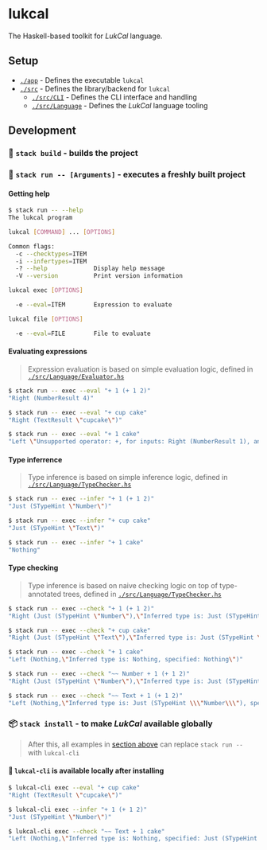 # lukcal

The Haskell-based toolkit for *LukCal* language.

## Setup

- [`./app`](./app/) - Defines the executable `lukcal`
- [`./src`](./src/) - Defines the library/backend for `lukcal`
  - [`./src/CLI`](./src/CLI/) - Defines the CLI interface and handling
  - [`./src/Language`](./src/Language/) - Defines the *LukCal* language tooling

## Development

### 🚚 `stack build` - builds the project

### 💨 `stack run -- [Arguments]` - executes a freshly built project

#### Getting help

```bash
$ stack run -- --help
The lukcal program

lukcal [COMMAND] ... [OPTIONS]

Common flags:
  -c --checktypes=ITEM
  -i --infertypes=ITEM
  -? --help             Display help message
  -V --version          Print version information

lukcal exec [OPTIONS]

  -e --eval=ITEM        Expression to evaluate

lukcal file [OPTIONS]

  -e --eval=FILE        File to evaluate
```

#### Evaluating expressions

> Expression evaluation is based on simple evaluation logic,
> defined in [`./src/Language/Evaluator.hs`](./src/Language/Evaluator.hs)

```bash
$ stack run -- exec --eval "+ 1 (+ 1 2)"
"Right (NumberResult 4)"

$ stack run -- exec --eval "+ cup cake"
"Right (TextResult \"cupcake\")"

$ stack run -- exec --eval "+ 1 cake"
"Left \"Unsupported operator: +, for inputs: Right (NumberResult 1), and Right (TextResult \\\"cake\\\")\""
```

#### Type inferrence

> Type inference is based on simple inference logic,
> defined in [`./src/Language/TypeChecker.hs`](./src/Language/TypeChecker.hs)

```bash
$ stack run -- exec --infer "+ 1 (+ 1 2)"
"Just (STypeHint \"Number\")"

$ stack run -- exec --infer "+ cup cake"
"Just (STypeHint \"Text\")"

$ stack run -- exec --infer "+ 1 cake"
"Nothing"
```

#### Type checking

> Type inference is based on naive checking logic on top of type-annotated trees,
> defined in [`./src/Language/TypeChecker.hs`](./src/Language/TypeChecker.hs)

```bash
$ stack run -- exec --check "+ 1 (+ 1 2)"
"Right (Just (STypeHint \"Number\"),\"Inferred type is: Just (STypeHint \\\"Number\\\")\")"

$ stack run -- exec --check "+ cup cake"
"Right (Just (STypeHint \"Text\"),\"Inferred type is: Just (STypeHint \\\"Text\\\")\")"

$ stack run -- exec --check "+ 1 cake"
"Left (Nothing,\"Inferred type is: Nothing, specified: Nothing\")"

$ stack run -- exec --check "~~ Number + 1 (+ 1 2)"
"Right (Just (STypeHint \"Number\"),\"Inferred type is: Just (STypeHint \\\"Number\\\"), specified: Just (STypeHint \\\"Number\\\")\")"

$ stack run -- exec --check "~~ Text + 1 (+ 1 2)"
"Left (Nothing,\"Inferred type is: Just (STypeHint \\\"Number\\\"), specified: Just (STypeHint \\\"Text\\\")\")"
```

### 📦 `stack install` - to make *LukCal* available globally

> After this, all examples in
> [section above](#-stack-run----arguments---executes-a-freshly-built-project)
> can replace `stack run --` with `lukcal-cli`

#### 🧰 `lukcal-cli` is available locally after installing

```bash
$ lukcal-cli exec --eval "+ cup cake"
"Right (TextResult \"cupcake\")"

$ lukcal-cli exec --infer "+ 1 (+ 1 2)"
"Just (STypeHint \"Number\")"

$ lukcal-cli exec --check "~~ Text + 1 cake"
"Left (Nothing,\"Inferred type is: Nothing, specified: Just (STypeHint \\\"Text\\\")\")"
```
